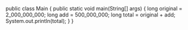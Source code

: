 public class Main {
    public static void main(String[] args) {
        long original = 2_000_000_000;
        long add = 500_000_000;
        long total = original + add;
        System.out.println(total);
    }
}